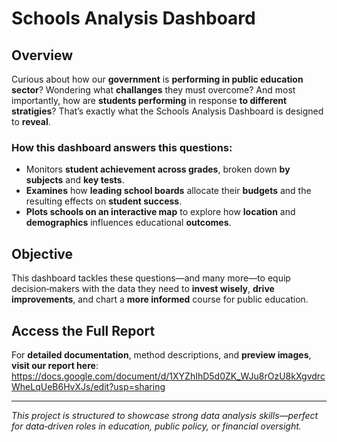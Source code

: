 # Schools Analysis Dashboard
## Overview
Curious about how our **government** is **performing in public education sector**? Wondering what **challanges** they must overcome? And most importantly, how are **students performing** in response **to different stratigies**? 
That’s exactly what the Schools Analysis Dashboard is designed to **reveal**.

### How this dashboard answers this questions:
* Monitors **student achievement across grades**, broken down **by subjects** and **key tests**.
* **Examines** how **leading school boards** allocate their **budgets** and the resulting effects on **student success**.
*  **Plots schools on an interactive map** to explore how **location** and **demographics** influences educational **outcomes**.

## Objective
This dashboard tackles these questions—and many more—to equip decision‑makers with the data they need to **invest wisely**, __drive improvements__, and chart a __more informed__ course for public education.

## Access the Full Report  
For __detailed documentation__, method descriptions, and __preview images__, __visit our report here__:  
https://docs.google.com/document/d/1XYZhIhD5d0ZK_WJu8rOzU8kXgvdrcWheLqUeB6HvXJs/edit?usp=sharing

---

*This project is structured to showcase strong data analysis skills—perfect for data‑driven roles in education, public policy, or financial oversight.*  

